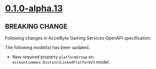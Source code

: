 # [0.1.0-alpha.13]

## BREAKING CHANGE

Following changes in AccelByte Gaming Services OpenAPI specification:

The following model(s) has been updated.

- New required property `platformGroup` on `accountcommon.DistinctLinkedPlatformV3` model.

[0.1.0-alpha.13]: https://github.com/AccelByte/accelbyte-go-modular-sdk/compare/iam-sdk/0.1.0-alpha.12..0.1.0-alpha.13
